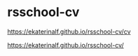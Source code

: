 # rsschool-cv

https://ekaterinalf.github.io/rsschool-cv/cv

https://ekaterinalf.github.io/rsschool-cv/
